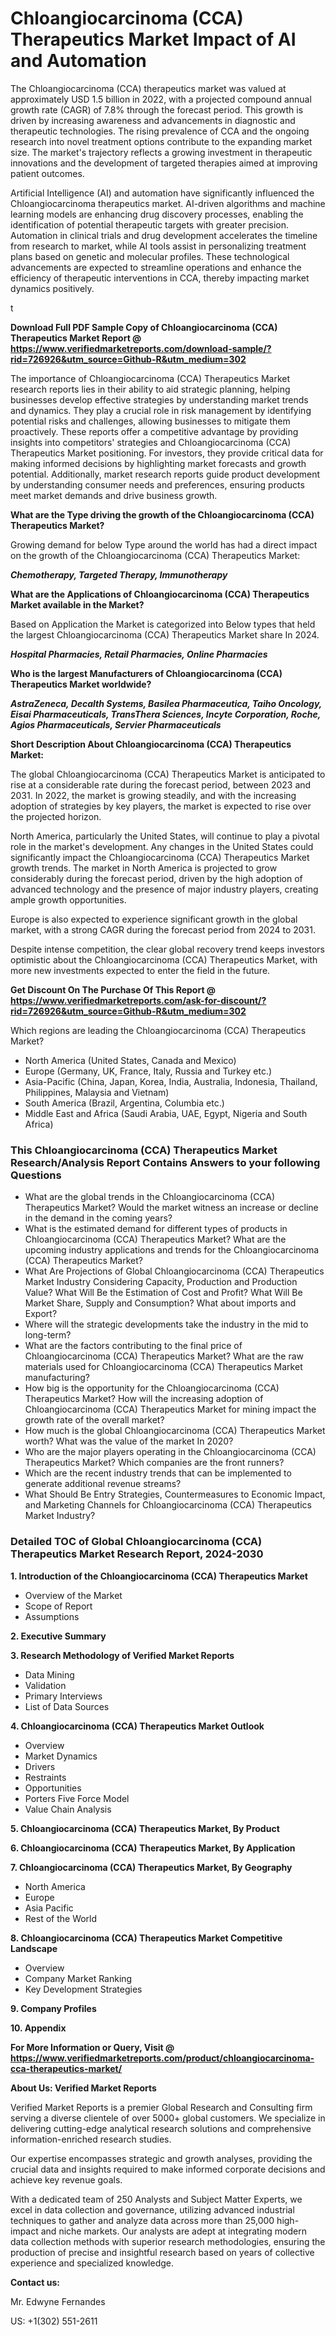 <meta name="title" content="Global Chloangiocarcinoma (CCA) Therapeutics Market Impact of AI and Automation"><meta name="description" content="The Chloangiocarcinoma (CCA) therapeutics market was valued at approximately USD 1.5 billion in 2022, with a projected compound annual growth rate (CAGR) of 7.8% throu"><meta name="title" content="Chloangiocarcinoma (CCA) Therapeutics Market Size, Share, Scope, Trends, Growth, Opportunities, Analysis, Forecast"><h1>Chloangiocarcinoma (CCA) Therapeutics Market Impact of AI and Automation</h1><p>The Chloangiocarcinoma (CCA) therapeutics market was valued at approximately USD 1.5 billion in 2022, with a projected compound annual growth rate (CAGR) of 7.8% through the forecast period. This growth is driven by increasing awareness and advancements in diagnostic and therapeutic technologies. The rising prevalence of CCA and the ongoing research into novel treatment options contribute to the expanding market size. The market's trajectory reflects a growing investment in therapeutic innovations and the development of targeted therapies aimed at improving patient outcomes.</p><p>Artificial Intelligence (AI) and automation have significantly influenced the Chloangiocarcinoma therapeutics market. AI-driven algorithms and machine learning models are enhancing drug discovery processes, enabling the identification of potential therapeutic targets with greater precision. Automation in clinical trials and drug development accelerates the timeline from research to market, while AI tools assist in personalizing treatment plans based on genetic and molecular profiles. These technological advancements are expected to streamline operations and enhance the efficiency of therapeutic interventions in CCA, thereby impacting market dynamics positively.</p>t</p><p id="" class=""><strong>Download Full PDF Sample Copy of Chloangiocarcinoma (CCA) Therapeutics Market Report @ <a href="https://www.verifiedmarketreports.com/download-sample/?rid=726926&utm_source=Github-R&utm_medium=302" target="_blank">https://www.verifiedmarketreports.com/download-sample/?rid=726926&utm_source=Github-R&utm_medium=302</a></strong></p><p>The importance of&nbsp;Chloangiocarcinoma (CCA) Therapeutics Market research reports lies in their ability to aid strategic planning, helping businesses develop effective strategies by understanding market trends and dynamics. They play a crucial role in risk management by identifying potential risks and challenges, allowing businesses to mitigate them proactively. These reports offer a competitive advantage by providing insights into competitors' strategies and Chloangiocarcinoma (CCA) Therapeutics Market positioning. For investors, they provide critical data for making informed decisions by highlighting market forecasts and growth potential. Additionally, market research reports guide product development by understanding consumer needs and preferences, ensuring products meet market demands and drive business growth.</p><p><strong>What are the&nbsp;Type driving the growth of the Chloangiocarcinoma (CCA) Therapeutics Market?</strong></p><p id="" class="">Growing demand for below Type around the world has had a direct impact on the growth of the Chloangiocarcinoma (CCA) Therapeutics Market:</p><em><strong>Chemotherapy, Targeted Therapy, Immunotherapy</strong></em></p><strong>What are the&nbsp;Applications&nbsp;of Chloangiocarcinoma (CCA) Therapeutics Market available in the Market?</strong></p><p id="" class="">Based on Application the Market is categorized into Below types that held the largest Chloangiocarcinoma (CCA) Therapeutics Market share In 2024.</p><em><strong>Hospital Pharmacies, Retail Pharmacies, Online Pharmacies</strong></em></p><strong>Who is the largest Manufacturers of Chloangiocarcinoma (CCA) Therapeutics Market worldwide?</strong></p><p><em><strong>AstraZeneca, Decalth Systems, Basilea Pharmaceutica, Taiho Oncology, Eisai Pharmaceuticals, TransThera Sciences, Incyte Corporation, Roche, Agios Pharmaceuticals, Servier Pharmaceuticals</strong></em></p><p id="" class=""><strong>Short Description About Chloangiocarcinoma (CCA) Therapeutics Market:</strong></p><p>The global Chloangiocarcinoma (CCA) Therapeutics Market is anticipated to rise at a considerable rate during the forecast period, between 2023 and 2031. In 2022, the market is growing steadily, and with the increasing adoption of strategies by key players, the market is expected to rise over the projected horizon.</p><p>North America, particularly the United States, will continue to play a pivotal role in the market's development. Any changes in the United States could significantly impact the Chloangiocarcinoma (CCA) Therapeutics Market growth trends. The market in North America is projected to grow considerably during the forecast period, driven by the high adoption of advanced technology and the presence of major industry players, creating ample growth opportunities.</p><p>Europe is also expected to experience significant growth in the global market, with a strong CAGR during the forecast period from 2024 to 2031.</p><p>Despite intense competition, the clear global recovery trend keeps investors optimistic about the Chloangiocarcinoma (CCA) Therapeutics Market, with more new investments expected to enter the field in the future.</p><p id="" class=""><strong>Get Discount On The Purchase Of This Report @ <a href="https://www.verifiedmarketreports.com/ask-for-discount/?rid=726926&utm_source=Github-R&utm_medium=302" target="_blank">https://www.verifiedmarketreports.com/ask-for-discount/?rid=726926&utm_source=Github-R&utm_medium=302</a></strong></p>Which regions are leading the Chloangiocarcinoma (CCA) Therapeutics Market?</p><ul><li>North America (United States, Canada and Mexico)</li><li>Europe (Germany, UK, France, Italy, Russia and Turkey etc.)</li><li>Asia-Pacific (China, Japan, Korea, India, Australia, Indonesia, Thailand, Philippines, Malaysia and Vietnam)</li><li>South America (Brazil, Argentina, Columbia etc.)</li><li>Middle East and Africa (Saudi Arabia, UAE, Egypt, Nigeria and South Africa)</li></ul><h3 id="" class="">This Chloangiocarcinoma (CCA) Therapeutics Market Research/Analysis Report Contains Answers to your following Questions</h3><ul><li>What are the global trends in the Chloangiocarcinoma (CCA) Therapeutics Market? Would the market witness an increase or decline in the demand in the coming years?</li><li>What is the estimated demand for different types of products in Chloangiocarcinoma (CCA) Therapeutics Market? What are the upcoming industry applications and trends for the Chloangiocarcinoma (CCA) Therapeutics Market?</li><li>What Are Projections of Global Chloangiocarcinoma (CCA) Therapeutics Market Industry Considering Capacity, Production and Production Value? What Will Be the Estimation of Cost and Profit? What Will Be Market Share, Supply and Consumption? What about imports and Export?</li><li>Where will the strategic developments take the industry in the mid to long-term?</li><li>What are the factors contributing to the final price of Chloangiocarcinoma (CCA) Therapeutics Market? What are the raw materials used for Chloangiocarcinoma (CCA) Therapeutics Market manufacturing?</li><li>How big is the opportunity for the Chloangiocarcinoma (CCA) Therapeutics Market? How will the increasing adoption of Chloangiocarcinoma (CCA) Therapeutics Market for mining impact the growth rate of the overall market?</li><li>How much is the global Chloangiocarcinoma (CCA) Therapeutics Market worth? What was the value of the market In 2020?</li><li>Who are the major players operating in the Chloangiocarcinoma (CCA) Therapeutics Market? Which companies are the front runners?</li><li>Which are the recent industry trends that can be implemented to generate additional revenue streams?</li><li>What Should Be Entry Strategies, Countermeasures to Economic Impact, and Marketing Channels for Chloangiocarcinoma (CCA) Therapeutics Market Industry?</li></ul><h3 id="" class="">Detailed TOC of Global Chloangiocarcinoma (CCA) Therapeutics Market Research Report, 2024-2030</h3><p id="" class=""><strong>1. Introduction of the Chloangiocarcinoma (CCA) Therapeutics Market</strong></p><ul><li>Overview of the Market</li><li>Scope of Report</li><li>Assumptions</li></ul><p id="" class=""><strong>2. Executive Summary</strong></p><p id="" class=""><strong>3. Research Methodology of Verified Market Reports</strong></p><ul><li>Data Mining</li><li>Validation</li><li>Primary Interviews</li><li>List of Data Sources</li></ul><p id="" class=""><strong>4. Chloangiocarcinoma (CCA) Therapeutics Market Outlook</strong></p><ul><li>Overview</li><li>Market Dynamics</li><li>Drivers</li><li>Restraints</li><li>Opportunities</li><li>Porters Five Force Model</li><li>Value Chain Analysis</li></ul><p id="" class=""><strong>5. Chloangiocarcinoma (CCA) Therapeutics Market, By Product</strong></p><p id="" class=""><strong>6. Chloangiocarcinoma (CCA) Therapeutics Market, By Application</strong></p><p id="" class=""><strong>7. Chloangiocarcinoma (CCA) Therapeutics Market, By Geography</strong></p><ul><li>North America</li><li>Europe</li><li>Asia Pacific</li><li>Rest of the World</li></ul><p id="" class=""><strong>8. Chloangiocarcinoma (CCA) Therapeutics Market Competitive Landscape</strong></p><ul><li>Overview</li><li>Company Market Ranking</li><li>Key Development Strategies</li></ul><p id="" class=""><strong>9. Company Profiles</strong></p><p id="" class=""><strong>10. Appendix</strong></p><p id="" class=""><strong>For More Information or Query, Visit @ <a href="https://www.verifiedmarketreports.com/product/chloangiocarcinoma-cca-therapeutics-market/" target="_blank">https://www.verifiedmarketreports.com/product/chloangiocarcinoma-cca-therapeutics-market/</a></strong></p><p id="" class=""><strong>About Us: Verified Market Reports</strong></p><p id="" class="">Verified Market Reports is a premier Global Research and Consulting firm serving a diverse clientele of over 5000+ global customers. We specialize in delivering cutting-edge analytical research solutions and comprehensive information-enriched research studies.</p><p id="" class="">Our expertise encompasses strategic and growth analyses, providing the crucial data and insights required to make informed corporate decisions and achieve key revenue goals.</p><p id="" class="">With a dedicated team of 250 Analysts and Subject Matter Experts, we excel in data collection and governance, utilizing advanced industrial techniques to gather and analyze data across more than 25,000 high-impact and niche markets. Our analysts are adept at integrating modern data collection methods with superior research methodologies, ensuring the production of precise and insightful research based on years of collective experience and specialized knowledge.</p><p id="" class=""><strong>Contact us:</strong></p><p id="" class="">Mr. Edwyne Fernandes</p><p id="" class="">US: +1(302) 551-2611</p>